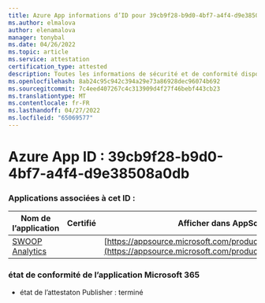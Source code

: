 ```yaml
---
title: Azure App informations d’ID pour 39cb9f28-b9d0-4bf7-a4f4-d9e38508a0db
ms.author: elmalova
author: elenamalova
manager: tonybal
ms.date: 04/26/2022
ms.topic: article
ms.service: attestation
certification_type: attested
description: Toutes les informations de sécurité et de conformité disponibles pour 39cb9f28-b9d0-4bf7-a4f4-d9e38508a0db.
ms.openlocfilehash: 8ab24c95c942c394a29e73a86928dec96074b692
ms.sourcegitcommit: 7c4eed407267c4c313909d4f27f46bebf443cb23
ms.translationtype: MT
ms.contentlocale: fr-FR
ms.lasthandoff: 04/27/2022
ms.locfileid: "65069577"
---
```

# <a name="azure-app-id-39cb9f28-b9d0-4bf7-a4f4-d9e38508a0db"></a>Azure App ID : 39cb9f28-b9d0-4bf7-a4f4-d9e38508a0db


### <a name="apps-associated-with-this-id"></a>Applications associées à cet ID :
| **Nom de l’application** | **Certifié** | **Afficher dans AppSource** |
|--------------|---------------|-----------------------|
| [SWOOP Analytics](../forward/WA200000877.md) |  | [https://appsource.microsoft.com/product/office/WA200000877](https://appsource.microsoft.com/product/office/WA200000877) |

### <a name="microsoft-365-app-compliance-status"></a>état de conformité de l’application Microsoft 365
- état de l’attestaton Publisher : terminé
